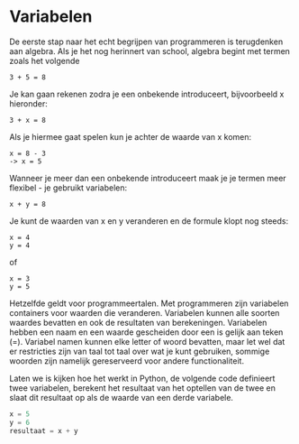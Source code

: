 # Variabelen

De eerste stap naar het echt begrijpen van programmeren is terugdenken aan algebra. Als je het nog herinnert van school, algebra begint met termen zoals het volgende

```
3 + 5 = 8
```

Je kan gaan rekenen zodra je een onbekende introduceert, bijvoorbeeld x hieronder:

```
3 + x = 8
```

Als je hiermee gaat spelen kun je achter de waarde van x komen:

```
x = 8 - 3
-> x = 5
```

Wanneer je meer dan een onbekende introduceert maak je je termen meer flexibel - je gebruikt variabelen:

```
x + y = 8
```

Je kunt de waarden van x en y veranderen en de formule klopt nog steeds:

```
x = 4
y = 4
```

of

```
x = 3
y = 5
```

Hetzelfde geldt voor programmeertalen. Met programmeren zijn variabelen containers voor waarden die veranderen. Variabelen kunnen alle soorten waardes bevatten en ook de resultaten van berekeningen. Variabelen hebben een naam en een waarde gescheiden door een is gelijk aan teken (=). Variabel namen kunnen elke letter of woord bevatten, maar let wel dat er restricties zijn van taal tot taal over wat je kunt gebruiken, sommige woorden zijn namelijk gereserveerd voor andere functionaliteit.

Laten we is kijken hoe het werkt in Python, de volgende code definieert twee variabelen, berekent het resultaat van het optellen van de twee en slaat dit resultaat op als de waarde van een derde variabele.

```python
x = 5
y = 6
resultaat = x + y
```
